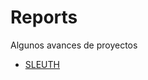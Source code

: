 # Reports

Algunos avances de proyectos

- [SLEUTH](https://sebastiandominguezc.github.io/reports/books/sleuth/index.html)
